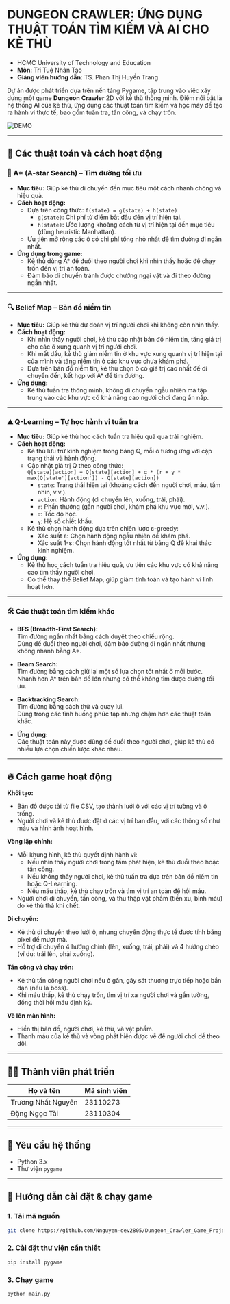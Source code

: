# DUNGEON CRAWLER: ỨNG DỤNG THUẬT TOÁN TÌM KIẾM VÀ AI CHO KẺ THÙ

- HCMC University of Technology and Education  
- **Môn**: Trí Tuệ Nhân Tạo  
- **Giảng viên hướng dẫn**: TS. Phan Thị Huyền Trang  

Dự án được phát triển dựa trên nền tảng Pygame, tập trung vào việc xây dựng một game **Dungeon Crawler** 2D với kẻ thù thông minh. Điểm nổi bật là hệ thống AI của kẻ thù, ứng dụng các thuật toán tìm kiếm và học máy để tạo ra hành vi thực tế, bao gồm tuần tra, tấn công, và chạy trốn.

![DEMO](assets/demo.gif)

---

## 🧠 Các thuật toán và cách hoạt động

### 🌟 A* (A-star Search) – Tìm đường tối ưu

- **Mục tiêu:** Giúp kẻ thù di chuyển đến mục tiêu một cách nhanh chóng và hiệu quả.
- **Cách hoạt động:**  
  - Dựa trên công thức:  `f(state) = g(state) + h(state)`
    - `g(state)`: Chi phí từ điểm bắt đầu đến vị trí hiện tại.
    - `h(state)`: Ước lượng khoảng cách từ vị trí hiện tại đến mục tiêu (dùng heuristic Manhattan).
  - Ưu tiên mở rộng các ô có chi phí tổng nhỏ nhất để tìm đường đi ngắn nhất.
- **Ứng dụng trong game:**  
  - Kẻ thù dùng A* để đuổi theo người chơi khi nhìn thấy hoặc để chạy trốn đến vị trí an toàn.
  - Đảm bảo di chuyển tránh được chướng ngại vật và đi theo đường ngắn nhất.

---

### 🔍 Belief Map – Bản đồ niềm tin

- **Mục tiêu:** Giúp kẻ thù dự đoán vị trí người chơi khi không còn nhìn thấy.
- **Cách hoạt động:**  
  - Khi nhìn thấy người chơi, kẻ thù cập nhật bản đồ niềm tin, tăng giá trị cho các ô xung quanh vị trí người chơi.
  - Khi mất dấu, kẻ thù giảm niềm tin ở khu vực xung quanh vị trí hiện tại của mình và tăng niềm tin ở các khu vực chưa khám phá.
  - Dựa trên bản đồ niềm tin, kẻ thù chọn ô có giá trị cao nhất để di chuyển đến, kết hợp với A* để tìm đường.
- **Ứng dụng:**  
  - Kẻ thù tuần tra thông minh, không di chuyển ngẫu nhiên mà tập trung vào các khu vực có khả năng cao người chơi đang ẩn nấp.

---

### ⛰️ Q-Learning – Tự học hành vi tuần tra

- **Mục tiêu:** Giúp kẻ thù học cách tuần tra hiệu quả qua trải nghiệm.
- **Cách hoạt động:**  
  - Kẻ thù lưu trữ kinh nghiệm trong bảng Q, mỗi ô tương ứng với cặp trạng thái và hành động.
  - Cập nhật giá trị Q theo công thức:  
    `Q[state][action] = Q[state][action] + α * (r + γ * max(Q[state'][action']) - Q[state][action])`
    - `state`: Trạng thái hiện tại (khoảng cách đến người chơi, máu, tầm nhìn, v.v.).
    - `action`: Hành động (di chuyển lên, xuống, trái, phải).
    - `r`: Phần thưởng (gần người chơi, khám phá khu vực mới, v.v.).
    - `α`: Tốc độ học.
    - `γ`: Hệ số chiết khấu.
  - Kẻ thù chọn hành động dựa trên chiến lược ε-greedy:
    - Xác suất ε: Chọn hành động ngẫu nhiên để khám phá.
    - Xác suất 1-ε: Chọn hành động tốt nhất từ bảng Q để khai thác kinh nghiệm.
- **Ứng dụng:**  
  - Kẻ thù học cách tuần tra hiệu quả, ưu tiên các khu vực có khả năng cao tìm thấy người chơi.
  - Có thể thay thế Belief Map, giúp giảm tính toán và tạo hành vi linh hoạt hơn.

---

### 🛠️ Các thuật toán tìm kiếm khác

- **BFS (Breadth-First Search):**  
  Tìm đường ngắn nhất bằng cách duyệt theo chiều rộng.  
  Dùng để đuổi theo người chơi, đảm bảo đường đi ngắn nhất nhưng không nhanh bằng A*.

- **Beam Search:**  
  Tìm đường bằng cách giữ lại một số lựa chọn tốt nhất ở mỗi bước.  
  Nhanh hơn A* trên bản đồ lớn nhưng có thể không tìm được đường tối ưu.

- **Backtracking Search:**  
  Tìm đường bằng cách thử và quay lui.  
  Dùng trong các tình huống phức tạp nhưng chậm hơn các thuật toán khác.

- **Ứng dụng:**  
  Các thuật toán này được dùng để đuổi theo người chơi, giúp kẻ thù có nhiều lựa chọn chiến lược khác nhau.

---

## 🔥 Cách game hoạt động

**Khởi tạo:**  
- Bản đồ được tải từ file CSV, tạo thành lưới ô với các vị trí tường và ô trống.
- Người chơi và kẻ thù được đặt ở các vị trí ban đầu, với các thông số như máu và hình ảnh hoạt hình.

**Vòng lặp chính:**  
- Mỗi khung hình, kẻ thù quyết định hành vi:
  - Nếu nhìn thấy người chơi trong tầm phát hiện, kẻ thù đuổi theo hoặc tấn công.
  - Nếu không thấy người chơi, kẻ thù tuần tra dựa trên bản đồ niềm tin hoặc Q-Learning.
  - Nếu máu thấp, kẻ thù chạy trốn và tìm vị trí an toàn để hồi máu.
- Người chơi di chuyển, tấn công, và thu thập vật phẩm (tiền xu, bình máu) do kẻ thù thả khi chết.

**Di chuyển:**  
- Kẻ thù di chuyển theo lưới ô, nhưng chuyển động thực tế được tính bằng pixel để mượt mà.
- Hỗ trợ di chuyển 4 hướng chính (lên, xuống, trái, phải) và 4 hướng chéo (ví dụ: trái lên, phải xuống).

**Tấn công và chạy trốn:**  
- Kẻ thù tấn công người chơi nếu ở gần, gây sát thương trực tiếp hoặc bắn đạn (nếu là boss).
- Khi máu thấp, kẻ thù chạy trốn, tìm vị trí xa người chơi và gần tường, đồng thời hồi máu định kỳ.

**Vẽ lên màn hình:**  
- Hiển thị bản đồ, người chơi, kẻ thù, và vật phẩm.
- Thanh máu của kẻ thù và vòng phát hiện được vẽ để người chơi dễ theo dõi.

---

## 👨‍💻 Thành viên phát triển

| Họ và tên        | Mã sinh viên  |
|------------------|---------------|
| Trương Nhất Nguyên | 23110273      |
| Đặng Ngọc Tài  | 23110304      |

---

## 🧰 Yêu cầu hệ thống

- Python 3.x  
- Thư viện `pygame`

---

## 🚀 Hướng dẫn cài đặt & chạy game

### 1. Tải mã nguồn
```bash
git clone https://github.com/Nnguyen-dev2805/Dungeon_Crawler_Game_Project_AI.git
```
### 2. Cài đặt thư viện cần thiết
```bash
pip install pygame
```
### 3. Chạy game
```bash
python main.py
```
